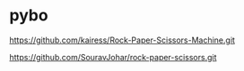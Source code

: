 # pybo
https://github.com/kairess/Rock-Paper-Scissors-Machine.git

https://github.com/SouravJohar/rock-paper-scissors.git

